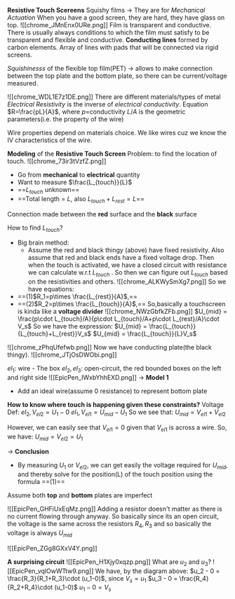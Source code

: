 **Resistive Touch Scereens**
Squishy films -> They are for *Mechanical Actuation*
When you have a good screen, they are hard, they have glass on top. 
![[chrome_JMnEnx0URe.png]]
Film is transparent and conductive. There is usually always conditions to which the film must satisfy to be transparent and flexible and conductive. 
**Conducting lines** formed by carbon elements.
Array of lines with pads that will be connected via rigid screens. 

*Squishinesss* of the flexible top film(PET) -> allows to make connection between the top plate and the bottom plate, so there can be current/voltage measured.

![[chrome_WDL1E7z1DE.png]]
There are different materials/types of metal
*Electrical Resistivity* is the inverse of *electrical conductivity*. 
Equation $R=\frac{pL}{A}$, where 
$p =$conductivity
$L/A$ is the geometric parameters(i.e. the property of the wire)

Wire properties depend on materials choice.
We like wires cuz we know the IV characteristics of the wire.

**Modeling** of the **Resistive Touch Screen**
Problem: to find the location of touch.
![[chrome_73ir3tVzfZ.png]]
- Go from **mechanical** to **electrical** quantity
- Want to measure $\frac{L_{touch}}{L}$
- ==$L_{touch}$ unknown==
- ==Total length = $L$, also $L_{touch}+L_{rest} = L$==

Connection made between the **red** surface and the **black** surface

How to find $L_{touch}$?
- Big brain method:
	- Assume the red and black thingy (above) have fixed resistivity. Also assume that red and black ends have a fixed voltage drop. Then when the touch is activated, we have a closed circuit with resistance we can calculate w.r.t $L_{touch}$ . So then we can figure out $L_{touch}$ based on the resistivities and others.
![[chrome_ALKWySmXg7.png]]
So we have equations:
- ==(1)$R_1=p\times \frac{L_{rest}}{A}$,==
- ==(2)$R_2=p\times \frac{L_{touch}}{A}$,==
So,basically a touchscreen is kinda like a **voltage divider**
![[chrome_NWzGbfkZFb.png]]
$U_{mid} = \frac{p\cdot L_{touch}/A}{p\cdot L_{touch}/A+p\cdot L_{rest}/A}\cdot V_s$
So we have the expression:
$U_{mid} = \frac{L_{touch}}{L_{touch}+L_{rest}}V_s$
$U_{mid} = \frac{L_{touch}}{L}V_s$

![[chrome_zPhqUfefwb.png]]
Now we have conducting plate(the black thingy).
![[chrome_JTjOsDWObi.png]]

$el_1:$ wire - The box 
$el_2,el_3:$ open-circuit, the red bounded boxes on the left and right side
![[EpicPen_IWxbYhhEXD.png]]
$\rightarrow$ **Model 1**
- Add an ideal wire(assume 0 resistance) to represent bottom plate

**How to know where touch is happening given these constraints?**
Voltage Def:
$el_2, V_{el2} = U_1 - 0$
$el_1, V_{el1} = U_{mid} - U_1$
So we see that:
$U_{mid} = V_{el1}+V_{el2}$

However, we can easily see that $V_{el1}=0$ given that $V_{el1}$ is across a wire. So, we have:
$U_{mid} = V_{el2} = U_1$

$\rightarrow$ **Conclusion**
- By measuring $U_1$ or $V_{el2}$, we can get easily the voltage required for $U_{mid}$, and thereby solve for the position(L) of the touch position using the formula ==(1)==

Assume both **top** and **bottom** plates are imperfect

![[EpicPen_GHFiUxEqMz.png]]
Adding a resistor doesn't matter as there is no current flowing through anyway. So basically since its an open circuit, the voltage is the same across the resistors $R_4,R_3$ and so basically the voltage is always $U_{mid}$ 

![[EpicPen_ZGg8GXxV4Y.png]]

**A surprising circuit**
![[EpicPen_H1Xjy0xqzp.png]]
What are $u_2$ and $u_3$?
![[EpicPen_vqlOwWTtw9.png]]
We have, by the diagram above:
$u_2 - 0 = \frac{R_3}{R_1+R_3}\cdot (u_1-0)$, since $V_s = u_1$ 
$u_3 - 0 = \frac{R_4}{R_2+R_4}\cdot (u_1-0)$
$u_1-0=V_s$